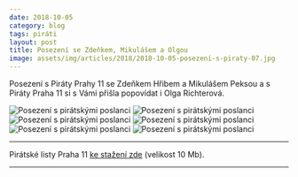 ```yaml
---
date: 2018-10-05
category: blog
tags: piráti
layout: post
title: Posezení se Zdeňkem, Mikulášem a Olgou
image: assets/img/articles/2018/2018-10-05-posezeni-s-piraty-07.jpg
---
```


Posezení s Piráty Prahy 11 se Zdeňkem Hřibem a Mikulášem Peksou a s Piráty Praha 11 si s Vámi přišla popovídat i Olga Richterová.

![Posezení s pirátskými poslanci](/assets/img/articles/2018/2018-10-05-posezeni-s-piraty-01.jpg)
![Posezení s pirátskými poslanci](/assets/img/articles/2018/2018-10-05-posezeni-s-piraty-02.jpg)
![Posezení s pirátskými poslanci](/assets/img/articles/2018/2018-10-05-posezeni-s-piraty-03.jpg)
![Posezení s pirátskými poslanci](/assets/img/articles/2018/2018-10-05-posezeni-s-piraty-04.jpg)
![Posezení s pirátskými poslanci](/assets/img/articles/2018/2018-10-05-posezeni-s-piraty-05.jpg)
![Posezení s pirátskými poslanci](/assets/img/articles/2018/2018-10-05-posezeni-s-piraty-06.jpg)


---

Pirátské listy Praha 11 [ke stažení zde](/assets/pdf/2018-07-10-praha-11.pdf) (velikost 10 Mb).

- - -

